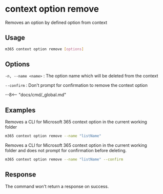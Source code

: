 # context option remove

Removes an option by defined option from context

## Usage

```sh
m365 context option remove [options]
```

## Options

`-n, --name <name>`
: The option name which will be deleted from the context

`--confirm`
: Don't prompt for confirmation to remove the context option

--8<-- "docs/cmd/_global.md"

## Examples

Removes a CLI for Microsoft 365 context option in the current working folder

```sh
m365 context option remove --name "listName"
```

Removes a CLI for Microsoft 365 context option in the current working folder and does not prompt for confirmation before deleting.

```sh
m365 context option remove --name "listName" --confirm
```

## Response

The command won't return a response on success.
